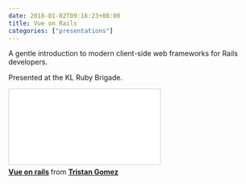 ```yaml
---
date: 2018-01-02T09:16:23+08:00
title: Vue on Rails
categories: ["presentations"]
---
```

A gentle introduction to modern client-side web frameworks for Rails developers.

Presented at the KL Ruby Brigade.

<!--more-->

<div class="iframe-container-4by3">

<iframe class="responsive" src="//www.slideshare.net/slideshow/embed_code/key/F8yEbveU75sMtH" frameborder="0" marginwidth="0" marginheight="0" scrolling="no" style="border:1px solid #CCC; border-width:1px; margin-bottom:5px; max-width: 100%;" allowfullscreen> </iframe> <div style="margin-bottom:5px"> <strong> <a href="//www.slideshare.net/parasquid/vue-on-rails" title="Vue on rails" target="_blank">Vue on rails</a> </strong> from <strong><a href="https://www.slideshare.net/parasquid" target="_blank">Tristan Gomez</a></strong> </div>

</div>

